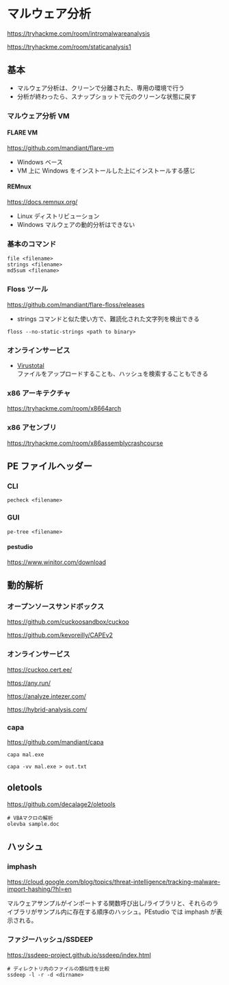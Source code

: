 # マルウェア分析

https://tryhackme.com/room/intromalwareanalysis

https://tryhackme.com/room/staticanalysis1

## 基本

- マルウェア分析は、クリーンで分離された、専用の環境で行う
- 分析が終わったら、スナップショットで元のクリーンな状態に戻す

### マルウェア分析 VM

#### FLARE VM

https://github.com/mandiant/flare-vm

- Windows ベース
- VM 上に Windows をインストールした上にインストールする感じ

#### REMnux

https://docs.remnux.org/

- Linux ディストリビューション
- Windows マルウェアの動的分析はできない

### 基本のコマンド

```shell
file <filename>
strings <filename>
md5sum <filename>
```

### Floss ツール

https://github.com/mandiant/flare-floss/releases

- strings コマンドと似た使い方で、難読化された文字列を検出できる

```shell
floss --no-static-strings <path to binary>
```

### オンラインサービス

- [Virustotal](https://www.virustotal.com/gui/home/upload)  
  ファイルをアップロードすることも、ハッシュを検索することもできる

### x86 アーキテクチャ

https://tryhackme.com/room/x8664arch

### x86 アセンブリ

https://tryhackme.com/room/x86assemblycrashcourse

## PE ファイルヘッダー

### CLI

```shell
pecheck <filename>
```

### GUI

```shell
pe-tree <filename>
```

#### pestudio

https://www.winitor.com/download

## 動的解析

### オープンソースサンドボックス

https://github.com/cuckoosandbox/cuckoo

https://github.com/kevoreilly/CAPEv2

### オンラインサービス

https://cuckoo.cert.ee/

https://any.run/

https://analyze.intezer.com/

https://hybrid-analysis.com/

### capa

https://github.com/mandiant/capa

```shell
capa mal.exe

capa -vv mal.exe > out.txt
```

## oletools

https://github.com/decalage2/oletools

```shell
# VBAマクロの解析
olevba sample.doc
```

## ハッシュ

### imphash

https://cloud.google.com/blog/topics/threat-intelligence/tracking-malware-import-hashing/?hl=en

マルウェアサンプルがインポートする関数呼び出し/ライブラリと、それらのライブラリがサンプル内に存在する順序のハッシュ。PEstudio では imphash が表示される。

### ファジーハッシュ/SSDEEP

https://ssdeep-project.github.io/ssdeep/index.html

```shell
# ディレクトリ内のファイルの類似性を比較
ssdeep -l -r -d <dirname>
```
